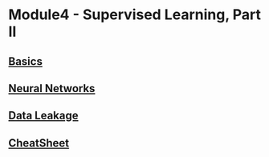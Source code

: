 # Module4 - Supervised Learning, Part II

## [Basics](basics.md "Basics")

## [Neural Networks](neural-networks.md "")

## [Data Leakage](data-leakage.md "")

## [CheatSheet](cheat-sheet.md "CheatSheet")

